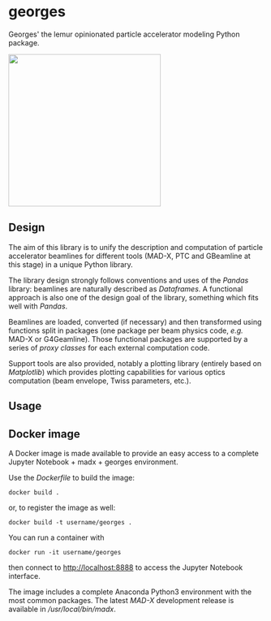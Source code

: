 # georges
Georges' the lemur opinionated particle accelerator modeling Python package.

<img src="https://github.com/chernals/georges/blob/master/georges.png" width="300" />

## Design
The aim of this library is to unify the description and computation of particle accelerator beamlines for different tools (MAD-X, PTC and GBeamline at this stage) in a unique Python library.

The library design strongly follows conventions and uses of the *Pandas* library: beamlines are naturally described as *Dataframes*. A functional approach is also one of the design goal of the library, something which fits well with *Pandas*.

Beamlines are loaded, converted (if necessary) and then transformed using functions split in packages (one package per beam physics code, *e.g.* MAD-X or G4Geamline). Those functional packages are supported by a series of *proxy classes* for each external computation code.
 
Support tools are also provided, notably a plotting library (entirely based on *Matplotlib*) which provides plotting capabilities for various optics computation (beam envelope, Twiss parameters, etc.).

## Usage




## Docker image
A Docker image is made available to provide an easy access to a complete Jupyter Notebook + madx + georges environment.
 
Use  the *Dockerfile* to build the image:
 
 ```
docker build .
```

or, to register the image as well:

```
docker build -t username/georges .
```

You can run a container with

```
docker run -it username/georges
```

then connect to [http://localhost:8888](http://localhost:8888 "Jupyter Notebook") to access the Jupyter Notebook interface.

The image includes a complete Anaconda Python3 environment with the most common packages. 
The latest *MAD-X* development release is available in */usr/local/bin/madx*.